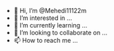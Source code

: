 - 👋 Hi, I’m @Mehedi11122m
- 👀 I’m interested in ...
- 🌱 I’m currently learning ...
- 💞️ I’m looking to collaborate on ...
- 📫 How to reach me ...

<!---
Mehedi11122m/Mehedi11122m is a ✨ special ✨ repository because its `README.md` (this file) appears on your GitHub profile.
You can click the Preview link to take a look at your changes.
--->
